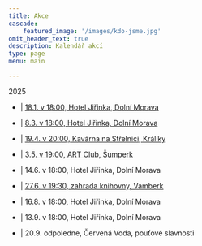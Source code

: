 ```yaml
---
title: Akce
cascade:
    featured_image: '/images/kdo-jsme.jpg'
omit_header_text: true
description: Kalendář akcí
type: page
menu: main

---
```


2025

- | [18.1. v 18:00, Hotel Jiřinka, Dolní Morava](https://www.facebook.com/hoteljirinka/posts/pfbid02Btt7Bfvopgm6YhvGQXGPVvjFbXTyzy3s5P5RzfkPxP6gyBDwhxZYMP9BupQD1rnpl)

- | [8.3.  v 18:00, Hotel Jiřinka, Dolní Morava](https://www.facebook.com/hoteljirinka/posts/pfbid024QE54HitkP3qW6RQ7fpwdSBSQCzoTN5YrfXQLZjntmvnXJBvaS3EsH1aWJ8awfn7l)

- | [19.4. v 20:00, Kavárna na Střelnici, Králíky](https://www.facebook.com/permalink.php?story_fbid=pfbid0pbc8HJ812xv5QznnRn7SU2zRRdxgWZXrbfDqJhSn6xjtQKvjuc2mWjrWWC4zZRLdl&id=100054493928106)

- | [3.5. v 19:00, ART Club, Šumperk](https://www.facebook.com/events/2723458744511424/)

- | 14.6. v 18:00, Hotel Jiřinka, Dolní Morava

- | [27.6. v 19:30, zahrada knihovny, Vamberk](https://www.facebook.com/events/995163399187220/)

- | 16.8. v 18:00, Hotel Jiřinka, Dolní Morava

- | 13.9. v 18:00, Hotel Jiřinka, Dolní Morava

- | 20.9. odpoledne, Červená Voda, pouťové slavnosti
